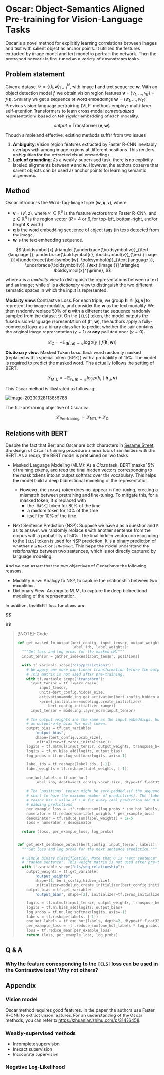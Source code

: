 # Oscar: Object-Semantics Aligned Pre-training for Vision-Language Tasks

Oscar is a novel method for explicitly learning correlations between images and text with salient object as anchor points. It utilized the features extracted by image model and text model to pertrain the network. Then the pretrained network is fine-tuned on a variaty of downstream tasks.

## Problem statement

Given a dataset $\mathcal{D} = \{(\mathbf{I}_i, \boldsymbol{w}\}_{i=1}^N$, with image $\mathbf{I}$ and text sequence $\boldsymbol{w}$. With an object detection model $f$, we obtain vision region features $\boldsymbol{v}=\{v_1, \ldots, v_K\} = f(\mathbf{I})$. Similarly we get a sequence of word embeddings $\boldsymbol{w} = \{w_1, \ldots, w_T\}$. Previous vision-language pertraining (VLP) methods employs multi-layer self-attention Transformers to learn cross-modal _contextualized_ representations based on teh _sigular_ embedding of each modality.

$$
\mathit{output} = \operatorname{Transformer}(\boldsymbol{v}, \boldsymbol{w}).
$$

Though simple and effective, existing methods suffer from two issues:

1. **Ambiguity**: Vision region features extracted by Faster R-CNN inevitably overlaps with among image regions at different positions. This renders ambiguities for the extracted visual embeddings.
2. **Lack of grounding**: As a weakly-supervised task, there is no explicitly labeled alignments between $\boldsymbol{v}$ and $\boldsymbol{w}$. However, the authors observe that salient objects can be used as anchor points for learning semantic alignments.

## Method

Oscar introduces the Word-Tag-Image triple $(\boldsymbol{w}, \boldsymbol{q}, \boldsymbol{v})$, where

- $\boldsymbol{v}=(v', z)$, where $v'\in \mathbb{R}^p$ is the feature vectors from Faster R-CNN, and $z\in\mathbb{R}^R$ is the region vector ($R=4\text{ or }6$, for top-left, bottom-right, and/or height & width)
- $\boldsymbol{q}$ is the word embedding sequence of object tags (in text) detected from the image.
- $\boldsymbol{w}$ is the text emhedding sequence.

$$
\boldsymbol{x} \triangleq[\underbrace{\boldsymbol{w}}_{\text {language }}, \underbrace{\boldsymbol{q}, \boldsymbol{v}}_{\text {image }}]=[\underbrace{\boldsymbol{w}, \boldsymbol{q}}_{\text {language }}, \underbrace{\boldsymbol{v}}_{\text {image }}] \triangleq \boldsymbol{x}^{\prime},
$$

where $x$ is a _modality_ view to distinguish the representations between a text and an image; while $x'$ is a _dictionary_ view to distinguish the two different semantic spaces in which the input is represented.

**Modality view**: Contrastive Loss. For each triple, we group $\boldsymbol{h}^{\prime} \triangleq[\boldsymbol{q}, \boldsymbol{v}]$ to represent the image modality, and consider the $\boldsymbol{w}$ as the text modality. We then randomly replace 50% of $\boldsymbol{q}$ with **a** different tag sequence randomly sampled from the dataset $\mathcal{D}$. On the `[CLS]` token, the model outputs the fused vision-language representation of $(\boldsymbol{h}', \boldsymbol{w})$, the authors apply a fully-connected layer as a binary classifier to predict whether the pair contains the original image representation $(y=1)$ or **any** polluted ones $(y=0)$.

$$
\mathcal{L}_{\mathrm{C}}=-\mathbb{E}_{\left(\boldsymbol{h}^{\prime}, \boldsymbol{w}\right) \sim \mathcal{D}} \log p\left(y \mid f\left(\boldsymbol{h}^{\prime}, \boldsymbol{w}\right)\right)
$$

**Dictionary view**: Masked Token Loss. Each word randomly masked (replaced with a special token `[MASK]`) with a probability of 15%. The model is required to predict the masked word. This actually follows the setting of BERT.

$$
\mathcal{L}_{\mathrm{MTL}}=-\mathbb{E}_{(\boldsymbol{v}, \boldsymbol{h}) \sim \mathcal{D}} \log p\left(h_i \mid \boldsymbol{h}_{\backslash i}, \boldsymbol{v}\right)
$$

This Oscar method is illustrated as following:

![image-20230328113856788](./assets/Oscar/image-20230328113856788.png)

The full-pretraining objective of Oscar is:

$$
\mathcal{L}_{\text {Pre-training }}=\mathcal{L}_{\mathrm{MTL}}+\mathcal{L}_{\mathrm{C}}
$$

## Relations with BERT

Despite the fact that Bert and Oscar are both characters in [Sesame Street](https://www.sesamestreetchina.com.cn/), the design of Oscar's training procedure shares lots of similarities with the BERT. As a recap, the BERT model is pretrained on two tasks:

- Masked Language Modeling (MLM): As a _Cloze_ task, BERT masks 15% of training tokens, and feed the final hidden vectors corresponding to the mask tokens into an output softmax over the vocabulary. This helps the model build a deep bidirectional modeling of the representation.

  - However, the `[MASK]` token does not appear in fine-tuning, creating a mismatch between pretraining and fine-tuning. To mitigate this, for a masked token, it is replaced with
    - the `[MASK]` token for 80% of the time
    - a random token for 10% of the time
    - itself for 10% of the time

- Next Sentence Prediction (NSP): Suppose we have `A` as a question and `B` as its answer. we randomly replace `B` with another sentense from the corpus with a probability of 50%. The final hidden vector corresponding to the `[CLS]` token is used for NSP prediction. It is a binary prediction of whether `B` `isNext` or `isNotNext`. This helps the model understand the _relationships_ between two sentences, which is not directly captured by language modeling.

And we can assert that the two objectives of Oscar have the following reasons.

- Modality View: Analogy to NSP, to capture the relationship between two modalities.
- Dictionary View: Analogy to MLM, to capture the deep bidirectional modeling of the representation.

In addition, the BERT loss functions are:

$$


$$

> [!NOTE]- Code
>
> ```python
> def get_masked_lm_output(bert_config, input_tensor, output_weights, positions,
>                          label_ids, label_weights):
>   """Get loss and log probs for the masked LM."""
>   input_tensor = gather_indexes(input_tensor, positions)
>
>   with tf.variable_scope("cls/predictions"):
>     # We apply one more non-linear transformation before the output layer.
>     # This matrix is not used after pre-training.
>     with tf.variable_scope("transform"):
>       input_tensor = tf.layers.dense(
>           input_tensor,
>           units=bert_config.hidden_size,
>           activation=modeling.get_activation(bert_config.hidden_act),
>           kernel_initializer=modeling.create_initializer(
>               bert_config.initializer_range))
>       input_tensor = modeling.layer_norm(input_tensor)
>
>     # The output weights are the same as the input embeddings, but there is
>     # an output-only bias for each token.
>     output_bias = tf.get_variable(
>         "output_bias",
>         shape=[bert_config.vocab_size],
>         initializer=tf.zeros_initializer())
>     logits = tf.matmul(input_tensor, output_weights, transpose_b=True)
>     logits = tf.nn.bias_add(logits, output_bias)
>     log_probs = tf.nn.log_softmax(logits, axis=-1)
>
>     label_ids = tf.reshape(label_ids, [-1])
>     label_weights = tf.reshape(label_weights, [-1])
>
>     one_hot_labels = tf.one_hot(
>         label_ids, depth=bert_config.vocab_size, dtype=tf.float32)
>
>     # The `positions` tensor might be zero-padded (if the sequence is too
>     # short to have the maximum number of predictions). The `label_weights`
>     # tensor has a value of 1.0 for every real prediction and 0.0 for the
>     # padding predictions.
>     per_example_loss = -tf.reduce_sum(log_probs * one_hot_labels, axis=[-1])
>     numerator = tf.reduce_sum(label_weights * per_example_loss)
>     denominator = tf.reduce_sum(label_weights) + 1e-5
>     loss = numerator / denominator
>
>   return (loss, per_example_loss, log_probs)
>
>
> def get_next_sentence_output(bert_config, input_tensor, labels):
>   """Get loss and log probs for the next sentence prediction."""
>
>   # Simple binary classification. Note that 0 is "next sentence" and 1 is
>   # "random sentence". This weight matrix is not used after pre-training.
>   with tf.variable_scope("cls/seq_relationship"):
>     output_weights = tf.get_variable(
>         "output_weights",
>         shape=[2, bert_config.hidden_size],
>         initializer=modeling.create_initializer(bert_config.initializer_range))
>     output_bias = tf.get_variable(
>         "output_bias", shape=[2], initializer=tf.zeros_initializer())
>
>     logits = tf.matmul(input_tensor, output_weights, transpose_b=True)
>     logits = tf.nn.bias_add(logits, output_bias)
>     log_probs = tf.nn.log_softmax(logits, axis=-1)
>     labels = tf.reshape(labels, [-1])
>     one_hot_labels = tf.one_hot(labels, depth=2, dtype=tf.float32)
>     per_example_loss = -tf.reduce_sum(one_hot_labels * log_probs, axis=-1)
>     loss = tf.reduce_mean(per_example_loss)
>     return (loss, per_example_loss, log_probs)
> ```

## Q & A

### Why the feature corresponding to the `[CLS]` loss can be used in the Contrastive loss? Why not others?

## Appendix

### Vision model

Oscar method requires good features. In the paper, the authors use Faster R-CNN to extract vision features. For an understanding of the Oscar methods, you can refer to <https://zhuanlan.zhihu.com/p/31426458>.

### Weakly-supervised methods

- Incomplete supervision
- Inexact supervision
- Inaccurate supervision

### Negative Log-Likelihood

